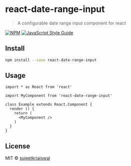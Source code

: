 # react-date-range-input

> A configurable date range input component for react

[![NPM](https://img.shields.io/npm/v/react-date-range-input.svg)](https://www.npmjs.com/package/react-date-range-input) [![JavaScript Style Guide](https://img.shields.io/badge/code_style-standard-brightgreen.svg)](https://standardjs.com)

## Install

```bash
npm install --save react-date-range-input
```

## Usage

```tsx
import * as React from 'react'

import MyComponent from 'react-date-range-input'

class Example extends React.Component {
  render () {
    return (
      <MyComponent />
    )
  }
}
```

## License

MIT © [sujeetkrjaiswal](https://github.com/sujeetkrjaiswal)
